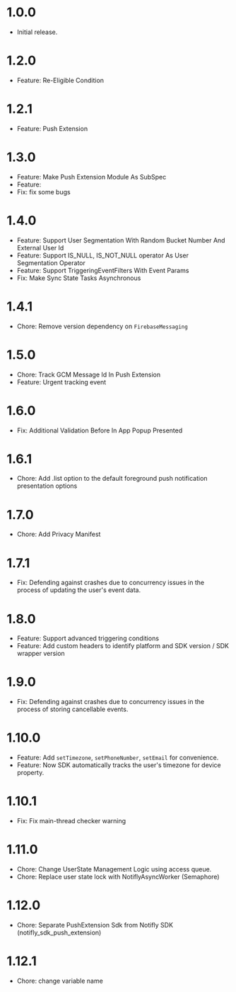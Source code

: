 # 1.0.0

- Initial release.

# 1.2.0

- Feature: Re-Eligible Condition

# 1.2.1

- Feature: Push Extension

# 1.3.0

- Feature: Make Push Extension Module As SubSpec
- Feature:
- Fix: fix some bugs

# 1.4.0

- Feature: Support User Segmentation With Random Bucket Number And External User Id
- Feature: Support IS_NULL, IS_NOT_NULL operator As User Segmentation Operator
- Feature: Support TriggeringEventFilters With Event Params
- Fix: Make Sync State Tasks Asynchronous

# 1.4.1

- Chore: Remove version dependency on `FirebaseMessaging`

# 1.5.0

- Chore: Track GCM Message Id In Push Extension
- Feature: Urgent tracking event

# 1.6.0

- Fix: Additional Validation Before In App Popup Presented

# 1.6.1

- Chore: Add .list option to the default foreground push notification presentation options

# 1.7.0

- Chore: Add Privacy Manifest

# 1.7.1

- Fix: Defending against crashes due to concurrency issues in the process of updating the user's event data.

# 1.8.0

- Feature: Support advanced triggering conditions
- Feature: Add custom headers to identify platform and SDK version / SDK wrapper version

# 1.9.0

- Fix: Defending against crashes due to concurrency issues in the process of storing cancellable events.

# 1.10.0

- Feature: Add `setTimezone`, `setPhoneNumber`, `setEmail` for convenience.
- Feature: Now SDK automatically tracks the user's timezone for device property.

# 1.10.1

- Fix: Fix main-thread checker warning

# 1.11.0

- Chore: Change UserState Management Logic using access queue.
- Chore: Replace user state lock with NotiflyAsyncWorker (Semaphore)

# 1.12.0

- Chore: Separate PushExtension Sdk from Notifly SDK (notifly_sdk_push_extension)

# 1.12.1

- Chore: change variable name
